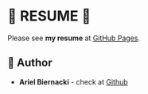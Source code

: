 # :page_facing_up: RESUME :page_facing_up:

Please see **my resume** at [GitHub Pages](https://kombajn27.github.io/CV_page/).

## :bust_in_silhouette: Author
* **Ariel Biernacki** - check at [Github](https://github.com/Kombajn27)